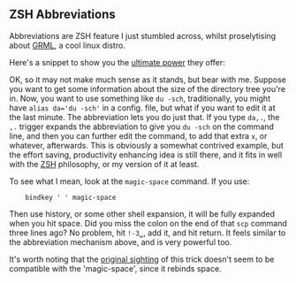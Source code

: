 ZSH Abbreviations
-----------------

Abbreviations are ZSH feature I just stumbled across, whilst proselytising about [GRML](http://grml.org/ "grml.org - Linux Live-CD for sysadmins and texttools-users"), a cool linux distro. 

Here's a snippet to show you the [ultimate power](http://www.realultimatepower.net/ "Are you ready to get pumped") they offer:

<script src="http://gist.github.com/51050.js"></script>

OK, so it may not make much sense as it stands, but bear with me. Suppose you want to get some information about the size of the directory tree you're in. Now, you want to use something like `du -sch`, traditionally, you might have `alias da='du -sch'` in a config. file, but what if you want to edit it at the last minute. The abbreviation lets you do just that. If you type `da,.`, the `,.` trigger expands the abbreviation to give you `du -sch` on the command line, and then you can further edit the command, to add that extra `x`, or whatever, afterwards. This is obviously a somewhat contrived example, but the effort saving, productivity enhancing idea is still there, and it fits in well with the [ZSH](http://www.zsh.org/ "Zsh") philosophy, or my version of it at least. 

To see what I mean, look at the `magic-space` command. If you use:

		bindkey ' ' magic-space 

Then use history, or some other shell expansion, it will be fully expanded when you hit space. Did you miss the colon on the end of that `scp` command three lines ago? No problem, hit `!-3␣`, add it, and hit return. It feels similar to the abbreviation mechanism above, and is very powerful too.

It's worth noting that the [original sighting](http://github.com/strcat/dotfiles/blob/ea3521faeb94d91ae84186b00d2a660ef6bdac48/zsh/zshmisc "zsh/zshmisc at ea3521faeb94d91ae84186b00d2a660ef6bdac48 from strcat's dotfiles - GitHub") of this trick doesn't seem to be compatible with the 'magic-space', since it rebinds space. 